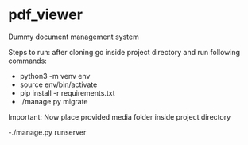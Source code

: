 # pdf_viewer
Dummy document management system

Steps to run:
after cloning go inside project directory and run following commands:
- python3 -m venv env
- source env/bin/activate
- pip install -r requirements.txt
- ./manage.py migrate

Important: Now place provided media folder inside project directory

-./manage.py runserver
